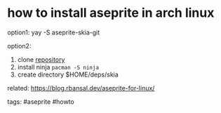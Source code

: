 # how to install aseprite in arch linux

option1:
yay -S aseprite-skia-git

option2:
1. clone [repository](https://github.com/aseprite/aseprite) 
2. install ninja ```pacman -S ninja```
3. create directory $HOME/deps/skia

related:
https://blog.rbansal.dev/aseprite-for-linux/

tags:
#aseprite #howto
